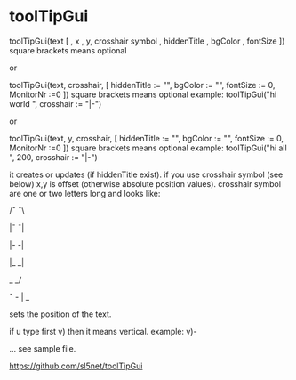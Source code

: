 # toolTipGui

toolTipGui(text [ , x , y, crosshair symbol , hiddenTitle , bgColor , fontSize ])
square brackets means optional

or

toolTipGui(text, crosshair, [ hiddenTitle := "", bgColor := "", fontSize := 0, MonitorNr :=0 ])
square brackets means optional
example: toolTipGui("hi world ", crosshair := "|-")

or

toolTipGui(text, y, crosshair, [ hiddenTitle := "", bgColor := "", fontSize := 0, MonitorNr :=0 ])
square brackets means optional
example: toolTipGui("hi all ", 200, crosshair := "|-")

it creates or updates (if hiddenTitle exist).
if you use crosshair symbol (see below)
x,y is offset (otherwise absolute position values).
crosshair symbol are one or two letters long and looks like:

/¯ ¯\

|¯ ¯| 

|- -| 

|_ _| 

\_ _/ 

¯ - | _ 

sets the position of the text.

if u type first v) then it means vertical.
example: 
v)-

... see sample file.

https://github.com/sl5net/toolTipGui